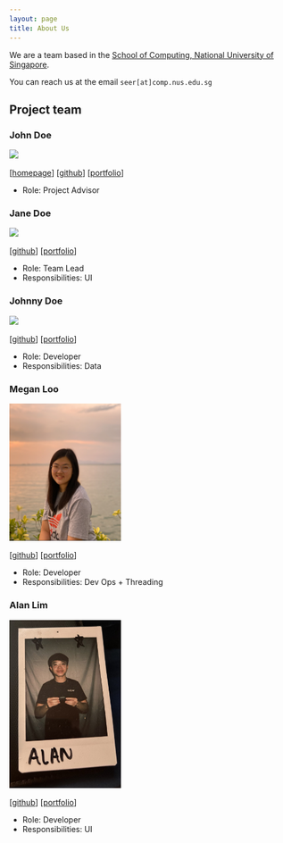 ```yaml
---
layout: page
title: About Us
---
```


We are a team based in the [School of Computing, National University of Singapore](http://www.comp.nus.edu.sg).

You can reach us at the email `seer[at]comp.nus.edu.sg`

## Project team

### John Doe

<img src="images/johndoe.png" width="200px">

[[homepage](http://www.comp.nus.edu.sg/~damithch)]
[[github](https://github.com/johndoe)]
[[portfolio](team/johndoe.md)]

* Role: Project Advisor

### Jane Doe

<img src="images/johndoe.png" width="200px">

[[github](http://github.com/johndoe)]
[[portfolio](team/johndoe.md)]

* Role: Team Lead
* Responsibilities: UI

### Johnny Doe

<img src="images/johndoe.png" width="200px">

[[github](http://github.com/johndoe)] [[portfolio](team/johndoe.md)]

* Role: Developer
* Responsibilities: Data

### Megan Loo

<img src="images/m1oojv.png" width="200px">

[[github](http://github.com/m1oojv)]
[[portfolio](team/m1oojv.md)]

* Role: Developer
* Responsibilities: Dev Ops + Threading

### Alan Lim

<img src="images/freshcabbage123.png" width="200px">

[[github](http://github.com/freshcabbage123)]
[[portfolio](team/freshcabbage123.md)]

* Role: Developer
* Responsibilities: UI
